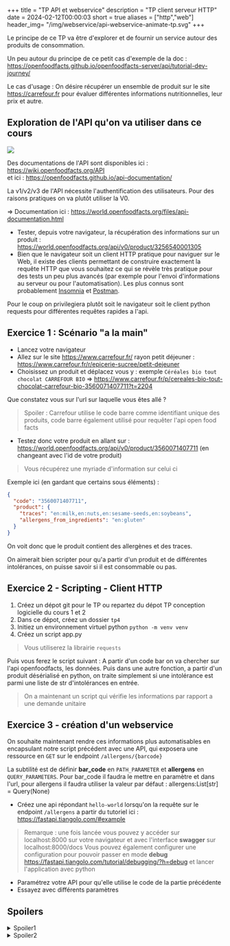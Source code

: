 +++
title = "TP API et webservice"
description = "TP client serveur HTTP"
date = 2024-02-12T00:00:03
short = true
aliases = ["http","web"]
header_img= "/img/webservice/api-webservice-animate-tp.svg"
+++

Le principe de ce TP va être d'explorer et de fournir un service autour des produits de consommation.

Un peu autour du principe de ce petit cas d'exemple de la doc : https://openfoodfacts.github.io/openfoodfacts-server/api/tutorial-dev-journey/

Le cas d'usage : On désire récupérer un ensemble de produit sur le site https://carrefour.fr pour évaluer différentes informations nutritionnelles, leur prix et autre.
## Exploration de l'API qu'on va utiliser dans ce cours
![](https://i.imgur.com/Blucxk5.png)

Des documentations de l'API sont disponibles ici : https://wiki.openfoodfacts.org/API  
et ici : https://openfoodfacts.github.io/api-documentation/

La v1/v2/v3 de l'API nécessite l'authentification des utilisateurs. Pour des raisons pratiques on va plutôt utiliser la V0.

=> Documentation ici : https://world.openfoodfacts.org/files/api-documentation.html


- Tester, depuis votre navigateur, la récupération des informations sur un produit :  
  https://world.openfoodfacts.org/api/v0/product/3256540001305
- Bien que le navigateur soit un client HTTP pratique pour naviguer sur le Web, il existe des clients permettant de construire exactement la requête HTTP que vous souhaitez ce qui se révèle très pratique pour des tests un peu plus avancés (par exemple pour l'envoi d'informations au serveur ou pour l'automatisation). Les plus connus sont probablement [Insomnia](https://insomnia.rest/download) et [Postman](https://www.postman.com/downloads/).

Pour le coup on privilegiera plutôt soit le navigateur soit le client python requests pour différentes requêtes rapides a l'api.

## Exercice 1 : Scénario "a la main"

- Lancez votre navigateur
- Allez sur le site https://www.carrefour.fr/ rayon petit déjeuner : https://www.carrefour.fr/r/epicerie-sucree/petit-dejeuner
- Choisissez un produit et déplacez vous y : exemple `Céréales bio tout chocolat CARREFOUR BIO` => https://www.carrefour.fr/p/cereales-bio-tout-chocolat-carrefour-bio-3560071407711?t=2204

Que constatez vous sur l'url sur laquelle vous êtes allé ? 

> Spoiler : Carrefour utilise le code barre comme identifiant unique des produits, code barre également utilisé pour requêter l'api open food facts

- Testez donc votre produit en allant sur : https://world.openfoodfacts.org/api/v0/product/3560071407711 (en changeant avec l'id de votre produit)

> Vous récupérez une myriade d'information sur celui ci 

Exemple ici (en gardant que certains sous éléments) : 
```json
{
  "code": "3560071407711",
  "product": {
    "traces": "en:milk,en:nuts,en:sesame-seeds,en:soybeans",
    "allergens_from_ingredients": "en:gluten"
  }
}
```

On voit donc que le produit contient des allergènes et des traces.

On aimerait bien scripter pour qu'a partir d'un produit et de différentes intolérances, on puisse savoir si il est consommable ou pas. 
## Exercice 2 - Scripting - Client HTTP

1. Créez un dépot git pour le TP ou repartez du dépot TP conception logicielle du cours 1 et 2
2. Dans ce dépot, créez un dossier `tp4`
3. Initiez un environnement virtuel python `python -m venv venv`
4. Créez un script app.py

> Vous utiliserez la librairie `requests` 

Puis vous ferez le script suivant : A partir d'un code bar on va chercher sur l'api openfoodfacts, les données. 
Puis dans une autre fonction, a partir d'un produit désérialisé en python, on traite simplement si une intolérance est parmi une liste de str d'intolérances en entrée.

> On a maintenant un script qui vérifie les informations par rapport a une demande unitaire
## Exercice 3 - création d'un webservice

On souhaite maintenant rendre ces informations plus automatisables en encapsulant notre script précédent avec une API, qui exposera une ressource en `GET` sur le endpoint `/allergens/{barcode}`

La subtilité est de définir **bar_code** en `PATH_PARAMETER` et **allergens** en `QUERY_PARAMETERS`. Pour bar_code il faudra le mettre en paramètre et dans l'url, pour allergens il faudra utiliser la valeur par défaut : allergens:List[str]  = Query(None)

- Créez une api répondant `hello-world` lorsqu'on la requête sur le endpoint `/allergens` a partir du tutoriel ici : https://fastapi.tiangolo.com/#example
> Remarque : une fois lancée vous pouvez y accéder sur localhost:8000 sur votre navigateur et avec l'interface **swagger** sur localhost:8000/docs
> Vous pouvez également configurer une configuration pour pouvoir passer en mode **debug** https://fastapi.tiangolo.com/tutorial/debugging/?h=debug et lancer l'application avec python 
- Paramétrez votre API pour qu'elle utilise le code de la partie précédente
- Essayez avec différents paramètres

## Spoilers

<details>
  <summary>Spoiler1</summary>

```python
from typing import List

import requests

class FoodInfo:
    def __init__(self,code:str,traces:str,allergens:str):
        self.code = code
        self.traces = traces
        self.allergens = allergens

    def __str__(self):
        return f"'code':{self.code},'traces':{self.traces},'allergens':{self.allergens}"
def get_infos_from_barcode(barcode:str,openfoodfacts_url:str = "https://world.openfoodfacts.org/api/v0") -> FoodInfo:
    try:
        response = requests.get(f"{openfoodfacts_url}/product/{barcode}")
        if response.status_code == 200:
            data_as_json = response.json()
            return FoodInfo(code=data_as_json["code"],traces=data_as_json["product"]["traces"],allergens=data_as_json["product"]["allergens_from_ingredients"])
    except requests.exceptions.RequestException as e:  # This is the correct syntax
        raise SystemExit(e)

def contains_allergens(food_info:FoodInfo, allergens:List[str]) -> bool:
    for allergen in allergens:
        if allergen in food_info.allergens or allergen in food_info.traces:
            return True
    return False

if __name__ == "__main__":
    infos = get_infos_from_barcode(barcode="3560071407711")
    print(infos)
    has_gluten = contains_allergens(infos,["gluten"])
    print(has_gluten)
```

</details>


<details>
  <summary>Spoiler2</summary>

```python
from typing import List

import requests
import uvicorn
from fastapi import FastAPI, Query

app = FastAPI()


class FoodInfo:
    def __init__(self,code:str,traces:str,allergens:str):
        self.code = code
        self.traces = traces
        self.allergens = allergens

    def __str__(self):
        return f"'code':{self.code},'traces':{self.traces},'allergens':{self.allergens}"
def get_infos_from_barcode(barcode:str,openfoodfacts_url:str = "https://world.openfoodfacts.org/api/v0") -> FoodInfo:
    try:
        response = requests.get(f"{openfoodfacts_url}/product/{barcode}")
        if response.status_code == 200:
            data_as_json = response.json()
            return FoodInfo(code=data_as_json["code"],traces=data_as_json["product"]["traces"],allergens=data_as_json["product"]["allergens_from_ingredients"])
    except requests.exceptions.RequestException as e:  # This is the correct syntax
        raise SystemExit(e)

def contains_allergens(food_info:FoodInfo, allergens:List[str]) -> bool:
    for allergen in allergens:
        if allergen in food_info.allergens or allergen in food_info.traces:
            return True
    return False
@app.get("/allergens/{bar_code}")
def does_contain_allegerns(bar_code:str,allergens:List[str]  = Query(None)) -> bool:
    food_infos = get_infos_from_barcode(barcode=bar_code)
    return contains_allergens(food_infos,allergens)

if __name__ == "__main__":
    uvicorn.run(app, host="0.0.0.0", port=8000)

```

</details>

